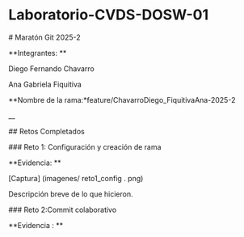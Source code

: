 # Laboratorio-CVDS-DOSW-01

\# Maratón Git 2025-2

\*\*Integrantes: \*\*

Diego Fernando Chavarro

Ana Gabriela Fiquitiva

\*\*Nombre de la rama:\*feature/ChavarroDiego\_FiquitivaAna-2025-2

\_\_

\## Retos Completados

\### Reto 1: Configuración y creación de rama

\*\*Evidencia: \*\*

\[Captura] (imagenes/ reto1\_config . png)

Descripción breve de lo que hicieron.

\### Reto 2:Commit colaborativo

\*\*Evidencia : \*\*



